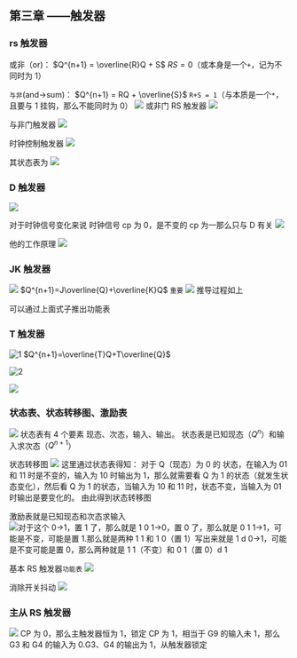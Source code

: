 ## 第三章 ——触发器

### rs 触发器

或非（or)： $Q^{n+1} = \overline{R}Q + S$
$RS = 0$（或本身是一个`+`，记为不同时为 1）

`与非`(and->sum)： $Q^{n+1} = RQ + \overline{S}$
`R+S = 1`（与本质是一个`*`，且要与 1 挂钩，那么不能同时为 0）
![](Pasted%20image%2020240424144527.png)
或非门 RS 触发器
![](Pasted%20image%2020240424145653.png)

与非门触发器
![](Pasted%20image%2020240424145733.png)

时钟控制触发器
![](Pasted%20image%2020240424150723.png)

其状态表为
![](Pasted%20image%2020240424151159.png)

### D 触发器

![](Pasted%20image%2020240424151434.png)

对于时钟信号变化来说
时钟信号 cp 为 0，是不变的
cp 为一那么只与 D 有关
![](Pasted%20image%2020240424152216.png)

他的工作原理
![](Pasted%20image%2020240424152442.png)

### JK 触发器

![](Pasted%20image%2020240424153611.png)
$Q^{n+1}=J\overline{Q}+\overline{K}Q$ `重要`
![](Pasted%20image%2020240424154543.png)
推导过程如上

可以通过上面式子推出功能表

### T 触发器

![1](Pasted%20image%2020240424155345.png)
$Q^{n+1}=\overline{T}Q+T\overline{Q}$

![2](Pasted%20image%2020240424164917.png)

![](Pasted%20image%2020240424165210.png)

### 状态表、状态转移图、激励表

![](Pasted%20image%2020240424165632.png)
状态表有 4 个要素
现态、次态，输入、输出。
状态表是已知现态（$Q^{n}$）和输入求次态（$Q^{n+1}$）

状态转移图
![](Pasted%20image%2020240424170441.png)
这里通过状态表得知：
对于 Q（现态）为 0 的 状态，在输入为 01 和 11 时是不变的，输入为 10 时输出为 1，那么就需要看 Q 为 1 的状态（就发生状态变化），然后看 Q 为 1 的状态，当输入为 10 和 11 时，状态不变，当输入为 01 时输出是要变化的。
由此得到状态转移图

激励表就是已知现态和次态求输入  
![](Pasted%20image%2020240424171020.png)对于这个
0->1，置 1 了，那么就是 1 0
1->0，置 0 了，那么就是 0 1
1->1，可能是不变，可能是置 1.那么就是两种 1 1 和 1 0（置 1）写出来就是 1 d
0->1，可能是不变可能是置 0，那么两种就是 1 1（不变）和 0 1（置 0）d 1

基本 RS 触发器`功能表`
![](Pasted%20image%2020240424171648.png)

消除开关抖动
![](Pasted%20image%2020240424183215.png)

### 主从 RS 触发器

![](Pasted%20image%2020240506202215.png)
CP 为 0，那么主触发器恒为 1，锁定
CP 为 1，相当于 G9 的输入未 1，那么 G3 和 G4 的输入为 0.G3、G4 的输出为 1，从触发器锁定
